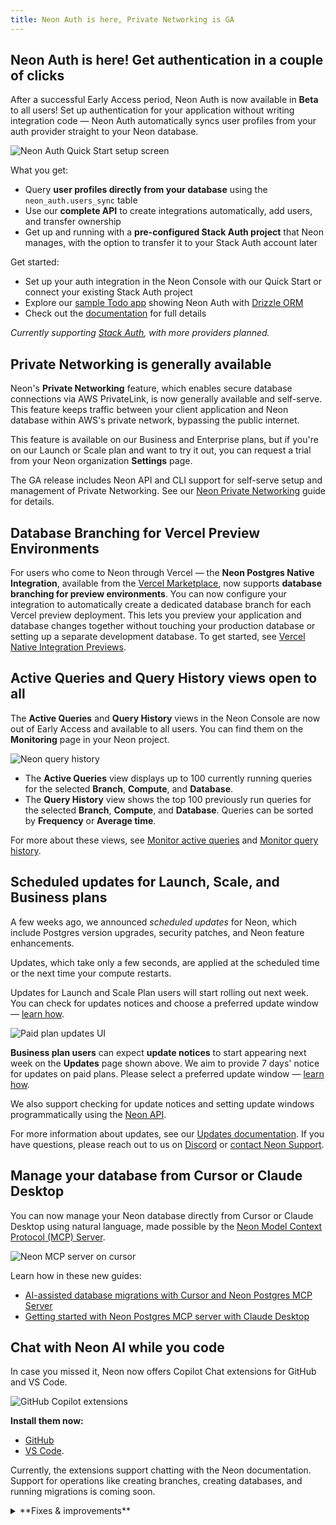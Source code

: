 ```yaml
---
title: Neon Auth is here, Private Networking is GA
---
```


## Neon Auth is here! Get authentication in a couple of clicks

After a successful Early Access period, Neon Auth is now available in **Beta** to all users! Set up authentication for your application without writing integration code — Neon Auth automatically syncs user profiles from your auth provider straight to your Neon database.

![Neon Auth Quick Start setup screen](/docs/relnotes/neon_auth_quickstart.png)

What you get:

- Query **user profiles directly from your database** using the `neon_auth.users_sync` table
- Use our **complete API** to create integrations automatically, add users, and transfer ownership
- Get up and running with a **pre-configured Stack Auth project** that Neon manages, with the option to transfer it to your Stack Auth account later

Get started:

- Set up your auth integration in the Neon Console with our Quick Start or connect your existing Stack Auth project
- Explore our [sample Todo app](https://github.com/neondatabase-labs/neon-auth-demo-app) showing Neon Auth with [Drizzle ORM](https://orm.drizzle.team)
- Check out the [documentation](/docs/guides/neon-auth) for full details

_Currently supporting [Stack Auth](https://stack-auth.com/), with more providers planned._

## Private Networking is generally available

Neon's **Private Networking** feature, which enables secure database connections via AWS PrivateLink, is now generally available and self-serve. This feature keeps traffic between your client application and Neon database within AWS's private network, bypassing the public internet.

This feature is available on our Business and Enterprise plans, but if you're on our Launch or Scale plan and want to try it out, you can request a trial from your Neon organization **Settings** page.

The GA release includes Neon API and CLI support for self-serve setup and management of Private Networking. See our [Neon Private Networking](/docs/guides/neon-private-networking) guide for details.

## Database Branching for Vercel Preview Environments

For users who come to Neon through Vercel — the **Neon Postgres Native Integration**, available from the [Vercel Marketplace](https://vercel.com/marketplace), now supports **database branching for preview environments**. You can now configure your integration to automatically create a dedicated database branch for each Vercel preview deployment. This lets you preview your application and database changes together without touching your production database or setting up a separate development database. To get started, see [Vercel Native Integration Previews](/docs/guides/vercel-native-integration-previews).

## Active Queries and Query History views open to all

The **Active Queries** and **Query History** views in the Neon Console are now out of Early Access and available to all users. You can find them on the **Monitoring** page in your Neon project.

![Neon query history](/docs/relnotes/query_history_relnotes.png)

- The **Active Queries** view displays up to 100 currently running queries for the selected **Branch**, **Compute**, and **Database**.
- The **Query History** view shows the top 100 previously run queries for the selected **Branch**, **Compute**, and **Database**. Queries can be sorted by **Frequency** or **Average time**.

For more about these views, see [Monitor active queries](/docs/introduction/monitor-active-queries) and [Monitor query history](/docs/introduction/monitor-query-history).

## Scheduled updates for Launch, Scale, and Business plans

A few weeks ago, we announced _scheduled updates_ for Neon, which include Postgres version upgrades, security patches, and Neon feature enhancements.

Updates, which take only a few seconds, are applied at the scheduled time or the next time your compute restarts.

Updates for Launch and Scale Plan users will start rolling out next week. You can check for updates notices and choose a preferred update window — [learn how](/docs/manage/updates#updates-on-paid-plans).

![Paid plan updates UI](/docs/manage/paid_plan_updates.png)

**Business plan users** can expect **update notices** to start appearing next week on the **Updates** page shown above. We aim to provide 7 days' notice for updates on paid plans. Please select a preferred update window — [learn how](/docs/manage/updates#updates-on-paid-plans).

We also support checking for update notices and setting update windows programmatically using the [Neon API](/docs/manage/updates#check-for-updates-using-the-neon-api).

For more information about updates, see our [Updates documentation](/docs/manage/updates). If you have questions, please reach out to us on [Discord](https://discord.gg/92vNTzKDGp) or [contact Neon Support](https://console.neon.tech/app/projects?modal=support).

## Manage your database from Cursor or Claude Desktop

You can now manage your Neon database directly from Cursor or Claude Desktop using natural language, made possible by the [Neon Model Context Protocol (MCP) Server](https://github.com/neondatabase/mcp-server-neon).

![Neon MCP server on cursor](/docs/relnotes/neon_cursor.png)

Learn how in these new guides:

- [AI-assisted database migrations with Cursor and Neon Postgres MCP Server](/guides/cursor-mcp-neon)
- [Getting started with Neon Postgres MCP server with Claude Desktop](/guides/neon-mcp-server)

## Chat with Neon AI while you code

In case you missed it, Neon now offers Copilot Chat extensions for GitHub and VS Code.

![GitHub Copilot extensions](/docs/relnotes/copilot_extension.png)

**Install them now:**

- [GitHub](https://github.com/marketplace/neon-database)
- [VS Code](https://marketplace.visualstudio.com/items?itemName=buildwithlayer.neon-integration-expert-15j6N).

Currently, the extensions support chatting with the Neon documentation. Support for operations like creating branches, creating databases, and running migrations is coming soon.

<details>

<summary>**Fixes & improvements**</summary>

- **Neon Console**
  - Replaced the **Project creation** page in the Neon Console with a simplified project creation modal.
  - Added placeholder support to the **Projects** page in the Neon Console to indicate when projects are still loading into the list view.
  - The **Tables** page in the Neon Console is powered by a Drizzle Studio integration. You can now check the Drizzle Studio integration version in your browser by inspecting the Tables page. For example, in Chrome, right-click, select **Inspect**, and go to the **Console** tab to view the current `Tables version`. You can cross-reference this version with the [Neon Drizzle Studio Integration Changelog](https://github.com/neondatabase/neon-drizzle-studio-changelog/blob/main/CHANGELOG.md) to track enhancements and fixes.

- **Go SDK**
  - A new version of the community-developed [Neon Go SDK (v0.13.0)](https://github.com/kislerdm/neon-sdk-go) has been released. Thank you [@kislerdm](https://github.com/kislerdm).

- **Neon Postgres Previews Integration for Vercel**
  - Addressed an issue where Vercel preview deployments would be canceled if environment variables in Vercel were already set with the correct values.

- **Fixes**
  - Fixed an issue on the **Integrations** page in the Neon Console where checkboxes on the **Settings** tab in the Vercel integration drawer did not update when toggled.

</details>

